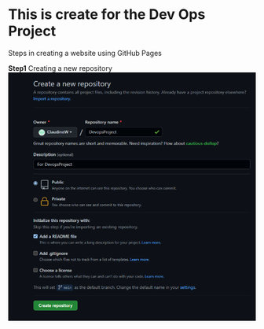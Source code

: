 # This is create for the Dev Ops Project

Steps in creating a website using GitHub Pages

**Step1**
Creating a new repository
![](Images/CreateRepository.png)